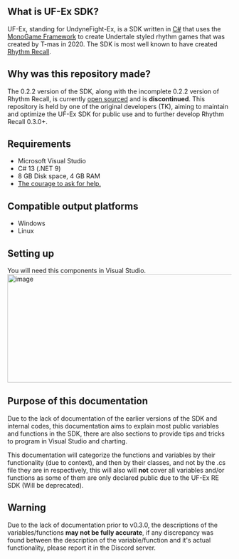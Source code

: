 ## What is UF-Ex SDK?
UF-Ex, standing for UndyneFight-Ex, is a SDK written in [C#](https://learn.microsoft.com/en-us/dotnet/csharp/) that uses the [MonoGame Framework](https://monogame.net/) to create Undertale styled rhythm games that was created by T-mas in 2020. The SDK is most well known to have created [Rhythm Recall](https://gamejolt.com/games/rhythmrecall/707354).

## Why was this repository made?
The 0.2.2 version of the SDK, along with the incomplete 0.2.2 version of Rhythm Recall, is currently [open sourced](https://github.com/Undertale-T-mas/UndyneFight-Ex-RE) and is **discontinued**. This repository is held by one of the original developers (TK), aiming to maintain and optimize the UF-Ex SDK for public use and to further develop Rhythm Recall 0.3.0+.

## Requirements
- Microsoft Visual Studio
- C# 13 (.NET 9)
- 8 GB Disk space, 4 GB RAM
- [The courage to ask for help.](https://discord.com/channels/1022852493903933510/1293941718584135710)

## Compatible output platforms
- Windows
- Linux

## Setting up
You will need this components in Visual Studio.
<img width="933" height="243" alt="image" src="https://github.com/user-attachments/assets/66638e90-c13f-4209-8976-6a2db5ff28a5" />


## Purpose of this documentation
Due to the lack of documentation of the earlier versions of the SDK and internal codes, 
this documentation aims to explain most public variables and functions in the SDK, there are also sections to provide tips and tricks to program in Visual Studio and charting.

This documentation will categorize the functions and variables by their functionality (due to context), and then by their classes, and not by the .cs file they are in respectively, this will also  will **not** cover all variables and/or functions as some of them are only declared public due to the UF-Ex RE SDK (Will be deprecated).

## Warning
Due to the lack of documentation prior to v0.3.0, the descriptions of the variables/functions **may not be fully accurate**, if any discrepancy was found between the description of the variable/function and it's actual functionality, please report it in the Discord server.
